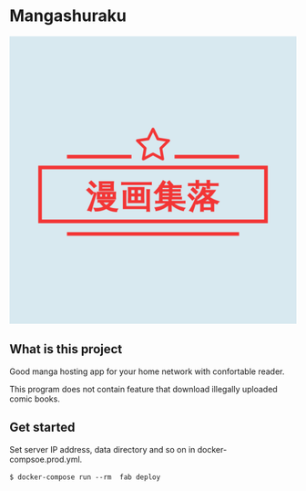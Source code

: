# Mangashuraku

![Mangashuraku](https://github.com/k5trismegistus/mangashuraku/blob/master/static/logo.png)

## What is this project

Good manga hosting app for your home network with confortable reader.

This program does not contain feature that download illegally uploaded comic books.

## Get started

Set server IP address, data directory and so on in docker-compsoe.prod.yml.

```
$ docker-compose run --rm  fab deploy
```